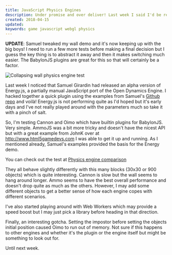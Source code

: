 ```yaml
---
title: JavaScript Physics Engines
description: Under promise and over deliver! Last week I said I'd be releasing a demo of 3 physics engines I've been comparing. Well guess what?! I've got 4 to show you!
created: 2018-04-15
updated:
keywords: game javascript webgl physics
---
```


**UPDATE**: Samuel tweaked my wall demo and it's now keeping up with the big boys! I need to run a few more tests before making a final decision but I guess the key thing is to abstract it away and then it makes switching much easier. The BabylonJS plugins are great for this so that will certainly be a factor.

![Collapsing wall physics engine test](/assets/enginetest/engine_test.webp)

Last week I noticed that Samuel Girardin had released an alpha version of Energy.js, a partially manual JavaScript port of the Open Dynamics Engine. I hacked together a quick plugin using the examples from Samuel's [Github repo](https://github.com/samuelgirardin/Energy.js) and voilà! Energy.js is not performing quite as I'd hoped but it's early days and I've not really played around with the parameters much so take it with a pinch of salt.

So, I'm testing Cannon and Oimo which have builtin plugins for BabylonJS. Very simple. AmmoJS was a bit more tricky and doesn't have the nicest API but with a great example from JohnK over at http://www.html5gamedevs.com I was able to get it up and running. As I mentioned already, Samuel's examples provided the basis for the Energy demo.

You can check out the test at [Physics engine comparison](/assets/enginetest)

They all behave slightly differently with this many blocks (30x30 or 900 objects) which is quite interesting. Cannon is slow but the wall seems to hang around longer. Ammo seems to have the best overall performance and doesn't drop quite as much as the others. However, I may add some different objects to get a better sense of how each engine copes with different scenarios.

I've also started playing around with Web Workers which may provide a speed boost but I may just pick a library before heading in that direction.

Finally, an interesting gotcha. Setting the impostor before setting the objects initial position caused Oimo to run out of memory. Not sure if this happens to other engines and whether it's the plugin or the engine itself but might be something to look out for.

Until next week.
